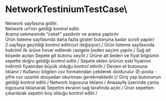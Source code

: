 # NetworkTestiniumTestCase\

Network sayfasına gidilir.\
Network url’nin geldiği kontrol edilir.\
Arama sekmesinde “ceket” yazdırılır ve arama yaptırılır\
Ürün listeme sayfasında daha fazla göster butonuna kadar scroll yapılır/
2.sayfaya geçildiği kontrol edilir(url değişiyor)./
Ürün listeme sayfasında İndirimli ilk ürüne hover edilerek rastgele beden seçimi yapılır./
Sağ alt köşede açılan Sepete git butonu seçilir./
Ürüne ait beden ve fiyat bilgisinin sepette doğru geldiği kontrol edilir./
Sepete eklen ürünün eski fiyatının indirimli fiyatından büyük olduğu kontrol ettirilir./
Devam et butonuna tıklanır./
Kullanıcı bilgileri csv formatından çekilerek doldurulur (E-posta - şifre csv uzantılı dosyadan okunması
gerekmektedir.)/
Giriş yap butonunun geldiği kontrol edilir./
Network logosuna tıklanır./
Anasayfa üzerinde çanta logosuna tıklanarak Sepetim ekranın sağ tarafında açılır./
Ürün sepetten çıkarılarak sepetin boş olduğu kontrol edilir./
